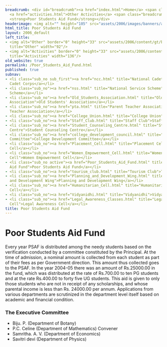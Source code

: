 ```yaml
---
breadcrumb: <div id="breadcrumb"><a href="index.html">Home</a> <span class="breadcrumb_spacer">&gt;</span>
  <a href="activities.html">Other Activities</a> <span class="breadcrumb_spacer">&gt;</span>
  <strong>Poor Students Aid Fund</strong></div>
headerimage: <img alt="" height="105" src="assets/2006/images/banners/activities.jpg" width="472"/>
html_title: Poor Students Aid Fund
layout: 2006_default
left_title:
- <img alt="Other" border="0" height="33" src="assets/2006/content/gt/be2e4feaa553f07ba207fcd708f5d71e.png"
  title="Other" width="92"/>
- <img alt="Activities" border="0" height="33" src="assets/2006/content/gt/dfea7e0f6f802c8d0db6e117ac4ef3c3.png"
  title="Activities" width="136"/>
old_website: true
permalink: /Poor_Students_Aid_Fund.html
published: true
subnav:
- <li class="sub_no sub_first"><a href="ncc.html" title="National Cadet Corps">National
  Cadet Corps</a></li>
- <li class="sub_no"><a href="nss.html" title="National Service Scheme">National Service
  Scheme</a></li>
- <li class="sub_no"><a href="Old_Students_Association.html" title="Old Students'
  Association">Old Students' Association</a></li>
- <li class="sub_no"><a href="pta.html" title="Parent Teacher Association">Parent
  Teacher Association</a></li>
- <li class="sub_no"><a href="College_Union.html" title="College Union">College Union</a></li>
- <li class="sub_no"><a href="Staff_Club.html" title="Staff Club">Staff Club</a></li>
- <li class="sub_no"><a href="Student_Counseling_Centre.html" title="Student Counseling
  Centre">Student Counseling Centre</a></li>
- <li class="sub_no"><a href="college_development_council.html" title="College Development
  Committee">College Development Committee</a></li>
- <li class="sub_no"><a href="Placement_Cell.html" title="Placement Cell">Placement
  Cell</a></li>
- <li class="sub_no"><a href="Women_Empowerment_Cell.html" title="Women Empowerment
  Cell">Women Empowerment Cell</a></li>
- <li class="sub_no active"><a href="Poor_Students_Aid_Fund.html" title="Poor Students
  Aid Fund">Poor Students Aid Fund</a></li>
- <li class="sub_no"><a href="tourism_club.html" title="Tourism Club">Tourism Club</a></li>
- <li class="sub_no"><a href="Planning_and_Development_Wing.html" title="Planning
  and Development Wing">Planning and Development Wing</a></li>
- <li class="sub_no"><a href="Humanitarian_Cell.html" title="Humanitarian Cell">Humanitarian
  Cell</a></li>
- <li class="sub_no"><a href="Vidyanidhi.html" title="Vidyanidhi">Vidyanidhi</a></li>
- <li class="sub_no"><a href="Legal_Awareness_Classes.html" title="Legal Awareness
  Cell">Legal Awareness Cell</a></li>
title: Poor Students Aid Fund
---
```


# Poor Students Aid Fund

Every year PSAF is distributed among the needy students based on the
verification conducted by a committee constituted by the Principal. At the
time of admission, a nominal amount is collected from each student as part of
their fees as per Government direction. This amount thus collected goes to the
PSAF. In the year 2004-05 there was an amount of Rs.25000.00 in the fund,
which was distributed at the rate of Rs.700.00 to ten PG students and at the
rate Rs.400.00 to forty five UG students. This aid is given to only those
students who are not in receipt of any scholarships, and whose parental income
is less than Rs. 24000.00 per annum. Applications from various departments are
scrutinized in the department level itself based on academic and financial
condition.

### The Executive Committee

  * Biju. P. (Department of Botany)
  * P.C. Celine (Department of Mathematics) Convener
  * Samritha. A. V. (Department of Economics)
  * Savitri devi (Department of Physics)